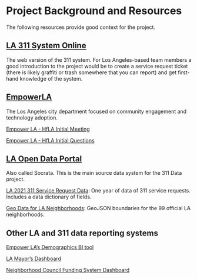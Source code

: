 # Project Background and Resources

The following resources provide good context for the project.

## [LA 311 System Online](https://myla311.lacity.org/)

The web version of the 311 system. For Los Angeles-based team members a good introduction to the project would be to create a service request ticket (there is likely graffiti or trash somewhere that you can report) and get first-hand knowledge of the system.

## [EmpowerLA](http://empowerla.org/)

The Los Angeles city department focused on community engagement and technology adoption.

[Empower LA - HfLA Initial Meeting](https://docs.google.com/document/d/19jrYWjq_FfQbuqTfnwJFruWEo9pPF0R0qh4njDZsuzM)

[Empower LA - HfLA Initial Questions](https://docs.google.com/document/d/14WRgY_vjqG0FFLUPrB3Z4iARfm7cAsN3w0gjqdtoyjw/)

## [LA Open Data Portal](https://data.lacity.org/)

Also called Socrata. This is the main source data system for the 311 Data project.

[LA 2021 311 Service Request Data](https://data.lacity.org/City-Infrastructure-Service-Requests/MyLA311-Service-Request-Data-2021/97z7-y5bt): One year of data of 311 service requests. Includes a data dictionary of fields.

[Geo Data for LA Neighborhoods](https://geohub.lacity.org/datasets/neighborhood-councils-certified): GeoJSON boundaries for the 99 official LA neighborhoods.

## Other LA and 311 data reporting systems

[Empower LA’s Demographics BI tool](https://empowerla.org/demographics-BI/)

[LA Mayor’s Dashboard](http://dashboard.lamayor.org/)

[Neighborhood Council Funding System Dashboard](https://cityclerk.lacity.org/NCFundPortal/Dashboard.html)
